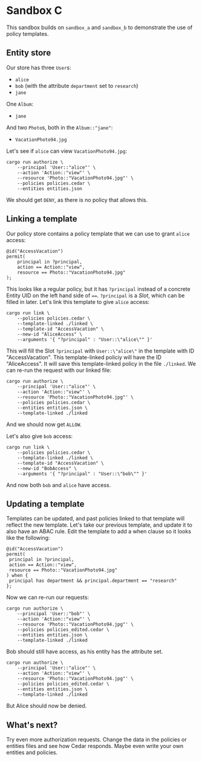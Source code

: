 # Sandbox C

This sandbox builds on `sandbox_a` and `sandbox_b` to demonstrate the use of policy templates.

## Entity store

Our store has three `User`s:

- `alice`
- `bob` (with the attribute `department` set to `research`)
- `jane`

One `Album`:

- `jane`

And two `Photo`s, both in the `Album::"jane"`:

- `VacationPhoto94.jpg`

Let's see if `alice` can view `VacationPhoto94.jpg`:

```shell
cargo run authorize \
    --principal 'User::"alice"' \
    --action 'Action::"view"' \
    --resource 'Photo::"VacationPhoto94.jpg"' \
    --policies policies.cedar \
    --entities entities.json
```

We should get `DENY`, as there is no policy that allows this.

## Linking a template

Our policy store contains a policy template that we can use to grant `alice` access:

```cedar
@id("AccessVacation")
permit(
    principal in ?principal,
    action == Action::"view",
    resource == Photo::"VacationPhoto94.jpg"
);
```

This looks like a regular policy, but it has `?principal` instead of a concrete Entity UID on the left hand side of `==`.
`?principal` is a *Slot*, which can be filled in later.
Let's link this template to give `alice` access:

```shell
cargo run link \
    --policies policies.cedar \
    --template-linked ./linked \
    --template-id "AccessVacation" \
    --new-id "AliceAccess" \
    --arguments '{ "?principal" : "User::\"alice\"" }'
```

This will fill the Slot `?principal` with `User::\"alice\"` in the template with ID "AccessVacation".
This template-linked policiy will have the ID "AliceAccess".
It will save this template-linked policy in the file `./linked`.
We can re-run the request with our linked file:

```shell
cargo run authorize \
    --principal 'User::"alice"' \
    --action 'Action::"view"' \
    --resource 'Photo::"VacationPhoto94.jpg"' \
    --policies policies.cedar \
    --entities entities.json \
    --template-linked ./linked
```

And we should now get `ALLOW`.

Let's also give `bob` access:

```shell
cargo run link \
    --policies policies.cedar \
    --template-linked ./linked \
    --template-id "AccessVacation" \
    --new-id "BobAccess" \
    --arguments '{ "?principal" : "User::\"bob\"" }'
```

And now both `bob` and `alice` have access.

## Updating a template

Templates can be updated, and past policies linked to that template will reflect the new template.
Let's take our previous template, and update it to also have an ABAC rule.
Edit the template to add a when clause so it looks like the following:

```cedar
@id("AccessVacation")
permit(
 principal in ?principal,
 action == Action::"view",
 resource == Photo::"VacationPhoto94.jpg"
) when {
 principal has department && principal.department == "research"
};
```

Now we can re-run our requests:

```shell
cargo run authorize \
    --principal 'User::"bob"' \
    --action 'Action::"view"' \
    --resource 'Photo::"VacationPhoto94.jpg"' \
    --policies policies_edited.cedar \
    --entities entities.json \
    --template-linked ./linked
```

Bob should still have access, as his entity has the attribute set.

```shell
cargo run authorize \
    --principal 'User::"alice"' \
    --action 'Action::"view"' \
    --resource 'Photo::"VacationPhoto94.jpg"' \
    --policies policies_edited.cedar \
    --entities entities.json \
    --template-linked ./linked
```

But Alice should now be denied.

## What's next?

Try even more authorization requests. Change the data in the policies or entities
files and see how Cedar responds. Maybe even write your own entities and
policies.
